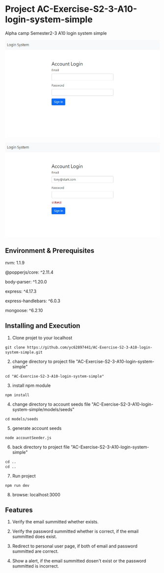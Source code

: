 # Project AC-Exercise-S2-3-A10-login-system-simple
Alpha camp Semester2-3 A10 login system simple

![alt text](https://github.com/yc62897441/AC-Exercise-S2-3-A10-login-system-simple/blob/main/images/sample001.JPG?raw=true)

![alt text](https://github.com/yc62897441/AC-Exercise-S2-3-A10-login-system-simple/blob/main/images/sample002.JPG?raw=true)

## Environment & Prerequisites

nvm: 1.1.9

@popperjs/core: ^2.11.4

body-parser: ^1.20.0

express: ^4.17.3

express-handlebars: ^6.0.3

mongoose: ^6.2.10

## Installing and Execution
1. Clone projet to your localhost
```
git clone https://github.com/yc62897441/AC-Exercise-S2-3-A10-login-system-simple.git
```

2. change directory to project file "AC-Exercise-S2-3-A10-login-system-simple"
```
cd "AC-Exercise-S2-3-A10-login-system-simple"
```

3. install npm module
```
npm install
```

4. change directory to account seeds file "AC-Exercise-S2-3-A10-login-system-simple/models/seeds"   
```
cd models/seeds
```

5. generate account seeds 
```
node accountSeeder.js
```

6. back directory to project file "AC-Exercise-S2-3-A10-login-system-simple"   
```
cd ..
cd ..
```

7. Run project
```
npm run dev
```

8. browse: localhost:3000


## Features
1. Verify the email summitted whether exists.

2. Verify the password summitted whether is correct, if the email summitted does exist.

3. Redirect to personal user page, if both of email and password summitted are correct.

4. Show a alert, if the email summitted dosen't exist or the password summitted is incorrect.
